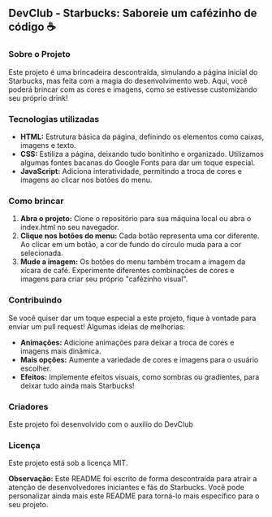 ## DevClub - Starbucks: Saboreie um cafézinho de código ☕

### Sobre o Projeto

Este projeto é uma brincadeira descontraída, simulando a página inicial do Starbucks, mas feita com a magia do desenvolvimento web. Aqui, você poderá brincar com as cores e imagens, como se estivesse customizando seu próprio drink!

### Tecnologias utilizadas

* **HTML:** Estrutura básica da página, definindo os elementos como caixas, imagens e texto.
* **CSS:** Estiliza a página, deixando tudo bonitinho e organizado. Utilizamos algumas fontes bacanas do Google Fonts para dar um toque especial.
* **JavaScript:** Adiciona interatividade, permitindo a troca de cores e imagens ao clicar nos botões do menu.

### Como brincar

1. **Abra o projeto:** Clone o repositório para sua máquina local ou abra o index.html no seu navegador.
2. **Clique nos botões do menu:** Cada botão representa uma cor diferente. Ao clicar em um botão, a cor de fundo do círculo muda para a cor selecionada.
3. **Mude a imagem:** Os botões do menu também trocam a imagem da xícara de café. Experimente diferentes combinações de cores e imagens para criar seu próprio "cafézinho visual".

### Contribuindo

Se você quiser dar um toque especial a este projeto, fique à vontade para enviar um pull request! Algumas ideias de melhorias:

* **Animações:** Adicione animações para deixar a troca de cores e imagens mais dinâmica.
* **Mais opções:** Aumente a variedade de cores e imagens para o usuário escolher.
* **Efeitos:** Implemente efeitos visuais, como sombras ou gradientes, para deixar tudo ainda mais Starbucks!

### Criadores

Este projeto foi desenvolvido com o auxilio do DevClub

### Licença

Este projeto está sob a licença MIT.

**Observação:** Este README foi escrito de forma descontraída para atrair a atenção de desenvolvedores iniciantes e fãs do Starbucks. Você pode personalizar ainda mais este README para torná-lo mais específico para o seu projeto.
